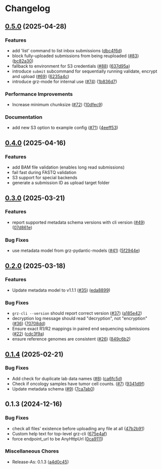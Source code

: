 # Changelog

## [0.5.0](https://github.com/BfArM-MVH/grz-cli/compare/v0.4.0...v0.5.0) (2025-04-28)


### Features

* add 'list' command to list inbox submissions ([dbc4f6d](https://github.com/BfArM-MVH/grz-cli/commit/dbc4f6d300c6604e822bdfacc0e75cc8409d925d))
* block fully-uploaded submissions from being reuploaded ([#83](https://github.com/BfArM-MVH/grz-cli/issues/83)) ([bc82a30](https://github.com/BfArM-MVH/grz-cli/commit/bc82a303509f11e270c8d1e729047f76d0f2e29a))
* fallback to environment for S3 credentials ([#88](https://github.com/BfArM-MVH/grz-cli/issues/88)) ([637d95a](https://github.com/BfArM-MVH/grz-cli/commit/637d95acc1dcd2d970684d0642fdf4c8ce9dfff8))
* introduce `submit` subcommand for sequentially running validate, encrypt and upload ([#69](https://github.com/BfArM-MVH/grz-cli/issues/69)) ([6235a4c](https://github.com/BfArM-MVH/grz-cli/commit/6235a4cae5a485c01f2eb28f67289d1874aa8183))
* introduce grz-mode for internal use ([#74](https://github.com/BfArM-MVH/grz-cli/issues/74)) ([1b836d7](https://github.com/BfArM-MVH/grz-cli/commit/1b836d700259663e603d36a79fe48bb225a7dca5))


### Performance Improvements

* Increase minimum chunksize ([#72](https://github.com/BfArM-MVH/grz-cli/issues/72)) ([10dfec9](https://github.com/BfArM-MVH/grz-cli/commit/10dfec9369b907e2eef1a603c07793491c9e64f1))


### Documentation

* add new S3 option to example config ([#71](https://github.com/BfArM-MVH/grz-cli/issues/71)) ([4eeff53](https://github.com/BfArM-MVH/grz-cli/commit/4eeff5332a4d9a8b44886b00a2795eb403d591f4))

## [0.4.0](https://github.com/BfArM-MVH/grz-cli/compare/v0.3.0...v0.4.0) (2025-04-16)


### Features

* add BAM file validation (enables long read submissions)
* fail fast during FASTQ validation
* S3 support for special backends
* generate a submission ID as upload target folder

## [0.3.0](https://github.com/BfArM-MVH/grz-cli/compare/v0.2.0...v0.3.0) (2025-03-21)


### Features

* report supported metadata schema versions with cli version ([#49](https://github.com/BfArM-MVH/grz-cli/issues/49)) ([07d861e](https://github.com/BfArM-MVH/grz-cli/commit/07d861e32302632ca55a7f5cb5ebbfb05d4a2649))


### Bug Fixes

* use metadata model from grz-pydantic-models ([#41](https://github.com/BfArM-MVH/grz-cli/issues/41)) ([5f2944e](https://github.com/BfArM-MVH/grz-cli/commit/5f2944e7892820a9ba4e629633f8a50df4cb2a01))

## [0.2.0](https://github.com/BfArM-MVH/grz-cli/compare/v0.1.4...v0.2.0) (2025-03-18)


### Features

* Update metadata model to v1.1.1 ([#35](https://github.com/BfArM-MVH/grz-cli/issues/35)) ([eda8899](https://github.com/BfArM-MVH/grz-cli/commit/eda88993e13c62240fde8f4ea56dc7ea7c5a96e6))


### Bug Fixes

* `grz-cli --version` should report correct version ([#37](https://github.com/BfArM-MVH/grz-cli/issues/37)) ([a185e42](https://github.com/BfArM-MVH/grz-cli/commit/a185e42fc8f577598db2cdd4a007e816b6856ea8))
* decryption log message should read "decryption", not "encryption" ([#36](https://github.com/BfArM-MVH/grz-cli/issues/36)) ([70708dd](https://github.com/BfArM-MVH/grz-cli/commit/70708dd65bd342bedb27e6f5cb3f521b276bcf01))
* Ensure exact R1/R2 mappings in paired end sequencing submissions ([#22](https://github.com/BfArM-MVH/grz-cli/issues/22)) ([cdc3f9a](https://github.com/BfArM-MVH/grz-cli/commit/cdc3f9a1968950a45c20a35e39d4be504635c9c4))
* ensure reference genomes are consistent ([#26](https://github.com/BfArM-MVH/grz-cli/issues/26)) ([849c6b2](https://github.com/BfArM-MVH/grz-cli/commit/849c6b25d8a92b0d68be45c7ba31348b1f937681))

## [0.1.4](https://github.com/BfArM-MVH/grz-cli/compare/v0.1.3...v0.1.4) (2025-02-21)


### Bug Fixes

* Add check for duplicate lab data names ([#8](https://github.com/BfArM-MVH/grz-cli/issues/8)) ([ca6fc5d](https://github.com/BfArM-MVH/grz-cli/commit/ca6fc5d3ce679f3e063ec4aa2050703600a94d0c))
* Check if oncology samples have tumor cell counts. ([#7](https://github.com/BfArM-MVH/grz-cli/issues/7)) ([9341d9f](https://github.com/BfArM-MVH/grz-cli/commit/9341d9f30a3ad114d881452710f08c84fa9789ab))
* Update metadata schema ([#9](https://github.com/BfArM-MVH/grz-cli/issues/9)) ([7ca7ab0](https://github.com/BfArM-MVH/grz-cli/commit/7ca7ab0a31289706bba9217a05ba75e401d34840))

## 0.1.3 (2024-12-16)


### Bug Fixes

* check all files' existence before uploading any file at all ([47b2b91](https://github.com/BfArM-MVH/GRZ_CLI/commit/47b2b9176a7552b409c33f2f95150130d9ff3fa1))
* Custom help text for top-level grz-cli ([675e4af](https://github.com/BfArM-MVH/GRZ_CLI/commit/675e4af97a93e4b19d47ac3f13aa0f66d2ad811e))
* force endpoint_url to be AnyHttpUrl ([0ca9111](https://github.com/BfArM-MVH/GRZ_CLI/commit/0ca9111c3becf670c3aecde7afa2716f5222b4f1))


### Miscellaneous Chores

* Release-As: 0.1.3 ([a4d0c45](https://github.com/BfArM-MVH/GRZ_CLI/commit/a4d0c45e5d361338bd85da8d67d6d002e307a397))
